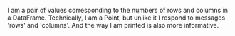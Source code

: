 I am a pair of values corresponding to the numbers of rows and columns in a DataFrame. Technically, I am a Point, but unlike it I respond to messages 'rows' and 'columns'. And the way I am printed is also more informative.